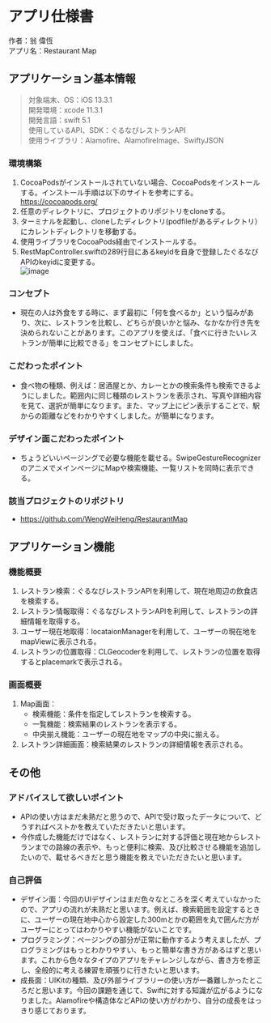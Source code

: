 # アプリ仕様書
作者：翁 偉恆  
アプリ名：Restaurant Map  

## アプリケーション基本情報

> 対象端末、OS：iOS 13.3.1  
開発環境：xcode 11.3.1  
開発言語：swift 5.1  
使用しているAPI、SDK：ぐるなびレストランAPI  
使用ライブラリ：Alamofire、AlamofireImage、SwiftyJSON  

### 環境構築
  1. CocoaPodsがインストールされていない場合、CocoaPodsをインストールする。インストール手順は以下のサイトを参考にする。https://cocoapods.org/
  2. 任意のディレクトリに、プロジェクトのリポジトリをcloneする。
  3. ターミナルを起動し、cloneしたディレクトリ(podfileがあるディレクトリ）にカレントディレクトリを移動する。
  4. 使用ライブラリをCocoaPods経由でインストールする。
  5. RestMapController.swiftの289行目にあるkeyidを自身で登録したぐるなびAPIのkeyidに変更する。  
  ![image](https://github.com/WengWeiHeng/RestaurantMap/keyid_image.png)

### コンセプト
  - 現在の人は外食をする時に、まず最初に「何を食べるか」という悩みがあり、次に、レストランを比較し、どちらが良いかと悩み、なかなか行き先を決められないことがあります。このアプリを使えば、「食べに行きたいレストランが簡単に比較できる」をコンセプトにしました。
### こだわったポイント
  - 食べ物の種類、例えば：居酒屋とか、カレーとかの検索条件も検索できるようにしました。範囲内に同じ種類のレストランを表示され、写真や詳細内容を見て、選択が簡単になります。また、マップ上にピン表示することで、駅からの距離などをわかりやすくしました。が簡単になります。
### デザイン面こだわったポイント
  - ちょうどいいページングで必要な機能を載せる。SwipeGestureRecognizerのアニメでメインページにMapや検索機能、一覧リストを同時に表示できる。
### 該当プロジェクトのリポジトリ
  - https://github.com/WengWeiHeng/RestaurantMap
  
## アプリケーション機能

### 機能概要
1. レストラン検索：ぐるなびレストランAPIを利用して、現在地周辺の飲食店を検索する。
2. レストラン情報取得：ぐるなびレストランAPIを利用して、レストランの詳細情報を取得する。
3. ユーザー現在地取得：locataionManagerを利用して、ユーザーの現在地をmapViewに表示される。
4. レストランの位置取得：CLGeocoderを利用して、レストランの位置を取得するとplacemarkで表示される。

### 画面概要
1. Map画面：
   - 検索機能：条件を指定してレストランを検索する。
   - 一覧機能：検索結果のレストランを表示する。
   - 中央揃え機能：ユーザーの現在地をマップの中央に揃える。
2. レストラン詳細画面：検索結果のレストランの詳細情報を表示される。

## その他
### アドバイスして欲しいポイント
  - APIの使い方はまだ未熟だと思うので、APIで受け取ったデータについて、どうすればベストかを教えていただきたいと思います。 
  - 今作成した機能だけではなく、レストランに対する評価と現在地からレストランまでの路線の表示や、もっと便利に検索、及び比較させる機能を追加したいので、載せるべきだと思う機能を教えでいただきたいと思います。
### 自己評価
  - デザイン面：今回のUIデザインはまだ色々なところを深く考えていなかったので、アプリの流れが未熟だと思います。例えば、検索範囲を設定するときに、ユーザーの現在地中心から設定した300mとかの範囲を丸で囲んだ方がユーザーにとってはわかりやすい機能がないことです。
  - プログラミング：ページングの部分が正常に動作するよう考えましたが、プログラミングはもっとわかりやすい、もっと簡単な書き方があるはずと思います。これから色々なタイプのアプリをチャレンジしながら、書き方を修正し、全般的に考える練習を頑張りに行きたいと思います。
  - 成長面：UIKitの種類、及び外部ライブラリーの使い方が一番難しかったところだと思います。今回の課題を通じて、Swiftに対する知識が広がるようになりました。Alamofireや構造体などAPIの使い方がわかり、自分の成長をはっきり感じております。
